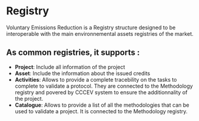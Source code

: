 # Registry
Voluntary Emissions Reduction is a Registry structure designed to be interoperable with the main environnemental assets registries of the market.
## As common registries, it supports : 

 * **Project**: Include all information of the project 
 * **Asset**: Include the information about the issued credits
 * **Activities**: Allows to provide a complete tracebility on the tasks to complete to validate a protocol. They are connected to the Methodology registry and povered by CCCEV system to ensure the additionnality of the project.
 * **Catalogue**: Allows to provide a list of all the methodologies that can be used to validate a project. It is connected to the Methodology registry.
